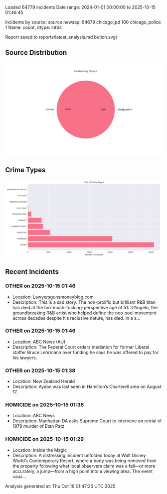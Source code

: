 
Loaded 64779 incidents
Date range: 2024-01-01 00:00:00 to 2025-10-15 01:46:45

Incidents by source:
source
newsapi           64678
chicago_pd          100
chicago_police        1
Name: count, dtype: int64

Report saved to reports/latest_analysis.md
bution.svg)

## Source Distribution
![Source Distribution](images/source_distribution.svg)

## Crime Types
![Crime Types](images/crime_types.svg)

## Recent Incidents

### OTHER on 2025-10-15 01:46
- Location: Lawyersgunsmoneyblog.com
- Description: This is a sad story. The non-prolific but brilliant R&B titan has died at the too-much-fucking-perspective age of 51: D’Angelo, the groundbreaking R&B artist who helped define the neo-soul movement across decades despite his reclusive nature, has died. In a s…


### OTHER on 2025-10-15 01:46
- Location: ABC News (AU)
- Description: The Federal Court orders mediation for former Liberal staffer Bruce Lehrmann over funding he says he was offered to pay for his lawyers.


### OTHER on 2025-10-15 01:38
- Location: New Zealand Herald
- Description: Aydan was last seen in Hamilton’s Chartwell area on August 17.


### HOMICIDE on 2025-10-15 01:36
- Location: ABC News
- Description: Manhattan DA asks Supreme Court to intervene on retrial of 1979 murder of Etan Patz


### HOMICIDE on 2025-10-15 01:29
- Location: Inside the Magic
- Description: A distressing incident unfolded today at Walt Disney World’s Contemporary Resort, where a body was being removed from the property following what local observers claim was a fall—or more accurately, a jump—from a high point into a viewing area. The event caus…

Analysis generated at: Thu Oct 16 01:47:25 UTC 2025
